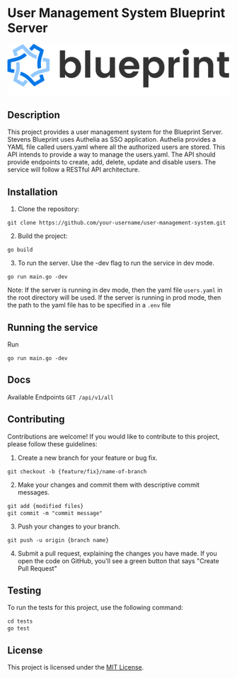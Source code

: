 # User Management System Blueprint Server

![Blueprint](/static/logos/logo_banner.png)

## Description

This project provides a user management system for the Blueprint Server. Stevens Blueprint uses Authelia as
SSO application. Authelia provides a YAML file called users.yaml where all the authorized users are stored.
This API intends to provide a way to manage the users.yaml. The API should provide endpoints to create, add,
delete, update and disable users. The service will follow a RESTful API architecture. 

## Installation

1. Clone the repository:
```
git clone https://github.com/your-username/user-management-system.git
```

2. Build the project:

```
go build
```

3. To run the server. Use the -dev flag to run the service in dev mode.
```
go run main.go -dev
```
Note: If the server is running in dev mode, then the yaml file ```users.yaml``` in the root directory will be used.
If the server is running in prod mode, then the path to the yaml file has to be specified in a ```.env``` file

## Running the service
Run
```
go run main.go -dev
```

## Docs
Available Endpoints
``
GET /api/v1/all
``

## Contributing

Contributions are welcome! If you would like to contribute to this project, please follow these guidelines:


1. Create a new branch for your feature or bug fix.
```
git checkout -b {feature/fix}/name-of-branch
```

2. Make your changes and commit them with descriptive commit messages.
```
git add {modified files}
git commit -m "commit message"
```

3. Push your changes to your branch.
```
git push -u origin {branch name}
```

4. Submit a pull request, explaining the changes you have made. If you open the code on GitHub, you'll see a green button that says "Create Pull Request"

## Testing

To run the tests for this project, use the following command:

```
cd tests
go test
```

## License

This project is licensed under the [MIT License](LICENSE).
